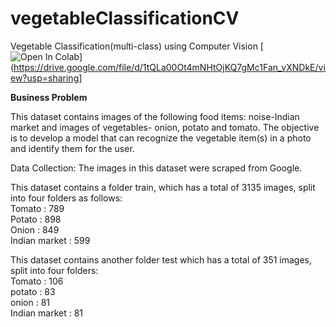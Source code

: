 # vegetableClassificationCV
Vegetable Classification(multi-class) using Computer Vision
[![Open In Colab](https://colab.research.google.com/assets/colab-badge.svg)](https://drive.google.com/file/d/1tQLa00Ot4mNHtOjKQ7gMc1Fan_vXNDkE/view?usp=sharing]

**Business Problem**

This dataset contains images of the following food items: noise-Indian market and images of vegetables- onion, potato and tomato. The objective is to develop a model that can recognize the vegetable item(s) in a photo and identify them for the user.

Data Collection: The images in this dataset were scraped from Google.

This dataset contains a folder train, which has a total of 3135 images, split into four folders as follows:<br>
Tomato : 789<br>
Potato : 898<br>
Onion : 849<br>
Indian market : 599<br>

This dataset contains another folder test which has a total of 351 images, split into four folders:<br>
Tomato : 106<br>
potato : 83<br>
onion : 81<br>
Indian market : 81<br>
